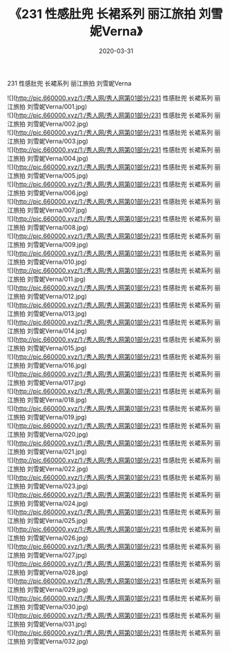 ﻿---
layout: post
title:  《231 性感肚兜 长裙系列 丽江旅拍 刘雪妮Verna》
date:   2020-03-31
img: http://pic.660000.xyz/1:/秀人网/秀人网第01部分/231 性感肚兜 长裙系列 丽江旅拍 刘雪妮Verna/000.jpg
categories: [美女, 清纯, 唯美]
---

231 性感肚兜 长裙系列 丽江旅拍 刘雪妮Verna

  ![](http://pic.660000.xyz/1:/秀人网/秀人网第01部分/231 性感肚兜 长裙系列 丽江旅拍 刘雪妮Verna/001.jpg) <br> ![](http://pic.660000.xyz/1:/秀人网/秀人网第01部分/231 性感肚兜 长裙系列 丽江旅拍 刘雪妮Verna/002.jpg) <br> ![](http://pic.660000.xyz/1:/秀人网/秀人网第01部分/231 性感肚兜 长裙系列 丽江旅拍 刘雪妮Verna/003.jpg) <br> ![](http://pic.660000.xyz/1:/秀人网/秀人网第01部分/231 性感肚兜 长裙系列 丽江旅拍 刘雪妮Verna/004.jpg) <br> ![](http://pic.660000.xyz/1:/秀人网/秀人网第01部分/231 性感肚兜 长裙系列 丽江旅拍 刘雪妮Verna/005.jpg) <br> ![](http://pic.660000.xyz/1:/秀人网/秀人网第01部分/231 性感肚兜 长裙系列 丽江旅拍 刘雪妮Verna/006.jpg) <br> ![](http://pic.660000.xyz/1:/秀人网/秀人网第01部分/231 性感肚兜 长裙系列 丽江旅拍 刘雪妮Verna/007.jpg) <br> ![](http://pic.660000.xyz/1:/秀人网/秀人网第01部分/231 性感肚兜 长裙系列 丽江旅拍 刘雪妮Verna/008.jpg) <br> ![](http://pic.660000.xyz/1:/秀人网/秀人网第01部分/231 性感肚兜 长裙系列 丽江旅拍 刘雪妮Verna/009.jpg) <br> ![](http://pic.660000.xyz/1:/秀人网/秀人网第01部分/231 性感肚兜 长裙系列 丽江旅拍 刘雪妮Verna/010.jpg) <br> ![](http://pic.660000.xyz/1:/秀人网/秀人网第01部分/231 性感肚兜 长裙系列 丽江旅拍 刘雪妮Verna/011.jpg) <br> ![](http://pic.660000.xyz/1:/秀人网/秀人网第01部分/231 性感肚兜 长裙系列 丽江旅拍 刘雪妮Verna/012.jpg) <br> ![](http://pic.660000.xyz/1:/秀人网/秀人网第01部分/231 性感肚兜 长裙系列 丽江旅拍 刘雪妮Verna/013.jpg) <br> ![](http://pic.660000.xyz/1:/秀人网/秀人网第01部分/231 性感肚兜 长裙系列 丽江旅拍 刘雪妮Verna/014.jpg) <br> ![](http://pic.660000.xyz/1:/秀人网/秀人网第01部分/231 性感肚兜 长裙系列 丽江旅拍 刘雪妮Verna/015.jpg) <br> ![](http://pic.660000.xyz/1:/秀人网/秀人网第01部分/231 性感肚兜 长裙系列 丽江旅拍 刘雪妮Verna/016.jpg) <br> ![](http://pic.660000.xyz/1:/秀人网/秀人网第01部分/231 性感肚兜 长裙系列 丽江旅拍 刘雪妮Verna/017.jpg) <br> ![](http://pic.660000.xyz/1:/秀人网/秀人网第01部分/231 性感肚兜 长裙系列 丽江旅拍 刘雪妮Verna/018.jpg) <br> ![](http://pic.660000.xyz/1:/秀人网/秀人网第01部分/231 性感肚兜 长裙系列 丽江旅拍 刘雪妮Verna/019.jpg) <br> ![](http://pic.660000.xyz/1:/秀人网/秀人网第01部分/231 性感肚兜 长裙系列 丽江旅拍 刘雪妮Verna/020.jpg) <br> ![](http://pic.660000.xyz/1:/秀人网/秀人网第01部分/231 性感肚兜 长裙系列 丽江旅拍 刘雪妮Verna/021.jpg) <br> ![](http://pic.660000.xyz/1:/秀人网/秀人网第01部分/231 性感肚兜 长裙系列 丽江旅拍 刘雪妮Verna/022.jpg) <br> ![](http://pic.660000.xyz/1:/秀人网/秀人网第01部分/231 性感肚兜 长裙系列 丽江旅拍 刘雪妮Verna/023.jpg) <br> ![](http://pic.660000.xyz/1:/秀人网/秀人网第01部分/231 性感肚兜 长裙系列 丽江旅拍 刘雪妮Verna/024.jpg) <br> ![](http://pic.660000.xyz/1:/秀人网/秀人网第01部分/231 性感肚兜 长裙系列 丽江旅拍 刘雪妮Verna/025.jpg) <br> ![](http://pic.660000.xyz/1:/秀人网/秀人网第01部分/231 性感肚兜 长裙系列 丽江旅拍 刘雪妮Verna/026.jpg) <br> ![](http://pic.660000.xyz/1:/秀人网/秀人网第01部分/231 性感肚兜 长裙系列 丽江旅拍 刘雪妮Verna/027.jpg) <br> ![](http://pic.660000.xyz/1:/秀人网/秀人网第01部分/231 性感肚兜 长裙系列 丽江旅拍 刘雪妮Verna/028.jpg) <br> ![](http://pic.660000.xyz/1:/秀人网/秀人网第01部分/231 性感肚兜 长裙系列 丽江旅拍 刘雪妮Verna/029.jpg) <br> ![](http://pic.660000.xyz/1:/秀人网/秀人网第01部分/231 性感肚兜 长裙系列 丽江旅拍 刘雪妮Verna/030.jpg) <br> ![](http://pic.660000.xyz/1:/秀人网/秀人网第01部分/231 性感肚兜 长裙系列 丽江旅拍 刘雪妮Verna/031.jpg) <br> ![](http://pic.660000.xyz/1:/秀人网/秀人网第01部分/231 性感肚兜 长裙系列 丽江旅拍 刘雪妮Verna/032.jpg) <br>